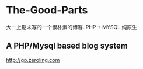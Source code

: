 The-Good-Parts
==============
大一上期末写的一个很朴素的博客. PHP + MYSQL 纯原生

A PHP/Mysql based blog system
--------------

<http://gp.zeroling.com>
